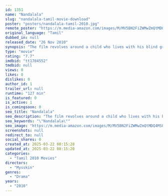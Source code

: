 ```yaml
---
id: 1351
name: "Nandalala"
slug: "nandalala-tamil-movie-download"
poster: "posters/nandalala-tamil-2010.jpg"
remote_poster: "https://m.media-amazon.com/images/M/MV5BN2FiZWMwZmQtMDQ4MS00NjhiLWFhOWYtMWUzZDI0MTBhZGYxXkEyXkFqcGc@._V1_SX300.jpg"
original_language: "Tamil"
dubbed_in: null
released_date: "26 Nov 2010"
synopsis: "The film revolves around a child who lives with his blind grandmother who want to meet his mother takes on a journey to see her ."
type: "movie"
rating: "7.7"
imdbid: "tt1784552"
tmdbid: null
views: 0
likes: 0
dislikes: 0
author_id: 1
trailer_url: null
runtime: "127 min"
is_featured: 0
is_active: 1
is_comingsoon: 0
seo_title: "Nandalala"
seo_description: "The film revolves around a child who lives with his blind grandmother who want to meet his mother takes on a journey to see her ."
seo_keywords: "\"Nandalala\""
seo_image: "https://m.media-amazon.com/images/M/MV5BN2FiZWMwZmQtMDQ4MS00NjhiLWFhOWYtMWUzZDI0MTBhZGYxXkEyXkFqcGc@._V1_SX300.jpg"
screenshots: null
redirect_to: null
social_shares: 0
created_at: 2025-03-22 08:15:28
updated_at: 2025-03-22 08:15:28
categories:
  - "Tamil 2010 Movies"
directors:
  - "Mysskin"
genres:
  - "Drama"
years:
  - "2010"
---
```

